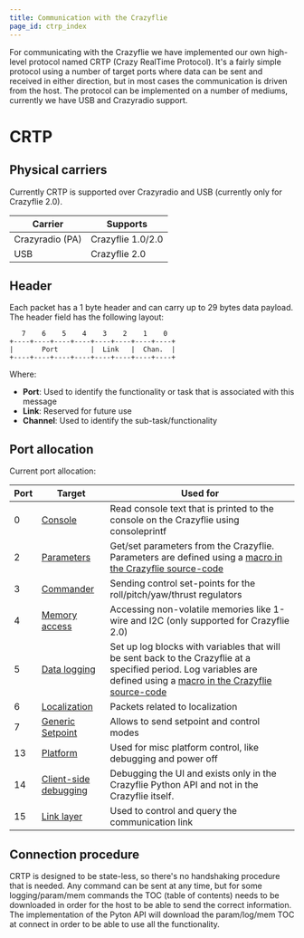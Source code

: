 ```yaml
---
title: Communication with the Crazyflie
page_id: ctrp_index 
---
```


For communicating with the Crazyflie we have implemented our own
high-level protocol named CRTP (Crazy RealTime Protocol). It\'s a fairly
simple protocol using a number of target ports where data can be sent
and received in either direction, but in most cases the communication is
driven from the host. The protocol can be implemented on a number of
mediums, currently we have USB and Crazyradio support.

CRTP
====

Physical carriers
-----------------

Currently CRTP is supported over Crazyradio and USB (currently only for
Crazyflie 2.0).

 | Carrier          | Supports|
 | -----------------| -------------------|
 | Crazyradio (PA)  | Crazyflie 1.0/2.0|
 | USB              | Crazyflie 2.0|

Header
------

Each packet has a 1 byte header and can carry up to 29 bytes data
payload. The header field has the following layout:

       7    6    5    4    3    2    1    0
    +----+----+----+----+----+----+----+----+
    |       Port        |  Link   |  Chan.  |
    +----+----+----+----+----+----+----+----+

Where:

-   **Port**: Used to identify the functionality or task that is
    associated with this message
-   **Link**: Reserved for future use
-   **Channel**: Used to identify the sub-task/functionality

Port allocation
---------------

Current port allocation:

 | **Port** |  **Target**                                                |          **Used for**|
 | ----------| --------------| ----------------------------------------------------------------|
|  0       |   [Console](ctrp_console)                     |         Read console text that is printed to the console on the Crazyflie using consoleprintf|
|  2      |    [Parameters](ctrp_parameters)          |                   Get/set parameters from the Crazyflie. Parameters are defined using a [macro in the Crazyflie source-code](/projects/crazyflie/firmware/param)|
|  3      |    [Commander](ctrp_commander)   |                       Sending control set-points for the roll/pitch/yaw/thrust regulators|
|  4     |     [Memory access](ctrp_mem)      |                      Accessing non-volatile memories like 1-wire and I2C (only supported for Crazyflie 2.0)|
|  5     |     [Data logging](ctrp_log)        |                     Set up log blocks with variables that will be sent back to the Crazyflie at a specified period. Log variables are defined using a [macro in the Crazyflie source-code](/projects/crazyflie/firmware/log)|
|  6      |    [Localization](ctrp_localization) |                   Packets related to localization|
|  7     |     [Generic Setpoint](ctrp_generic_setpoint) |           Allows to send setpoint and control modes|
|  13     |    [Platform](/doc/crazyflie/crtp/platform)        |                    Used for misc platform control, like debugging and power off|
|  14     |    [Client-side debugging](/projects/crazyflie/pc_utils/debugdriver) |  Debugging the UI and exists only in the Crazyflie Python API and not in the Crazyflie itself.|
|  15     |    [Link layer](/projects/crazyflie/crtp/linklayer)      |              Used to control and query the communication link|

Connection procedure
--------------------

CRTP is designed to be state-less, so there\'s no handshaking procedure
that is needed. Any command can be sent at any time, but for some
logging/param/mem commands the TOC (table of contents) needs to be
downloaded in order for the host to be able to send the correct
information. The implementation of the Pyton API will download the
param/log/mem TOC at connect in order to be able to use all the
functionality.


